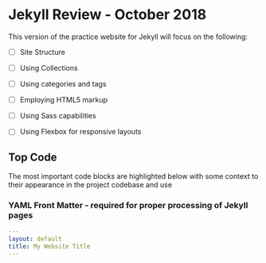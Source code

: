 # Jekyll Review - October 2018

This version of the practice website for Jekyll will focus on the following:

- [ ] Site Structure

- [ ] Using Collections

- [ ] Using categories and tags

- [ ] Employing HTML5 markup

- [ ] Using Sass capabilities

- [ ] Using Flexbox for responsive layouts

## Top Code

The most important code blocks are highlighted below with some context to their appearance in the project codebase and use

### YAML Front Matter - required for proper processing of Jekyll pages

```yaml
---
layout: default
title: My Website Title
---
```